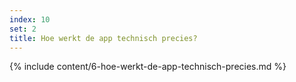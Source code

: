 ```yaml
---
index: 10
set: 2
title: Hoe werkt de app technisch precies?
---
```

{% include content/6-hoe-werkt-de-app-technisch-precies.md %}
